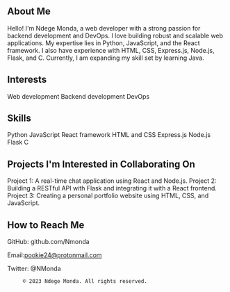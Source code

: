 ## About Me
 Hello! I'm Ndege Monda, a web developer with a strong passion for backend development and DevOps. I love building robust and scalable web applications. My expertise lies in Python, JavaScript, and the React framework. I also have experience with HTML, CSS, Express.js, Node.js, Flask, and C. Currently, I am expanding my skill set by learning Java.

## Interests
  Web development
  Backend development
  DevOps
## Skills
  Python
  JavaScript
  React framework
  HTML and CSS
  Express.js
  Node.js
  Flask
  C
  
## Projects I'm Interested in Collaborating On
  Project 1: A real-time chat application using React and Node.js.
  Project 2: Building a RESTful API with Flask and integrating it with a React frontend.
  Project 3: Creating a personal portfolio website using HTML, CSS, and JavaScript.

## How to Reach Me
  GitHub: github.com/Nmonda
  
  Email:pookie24@protonmail.com
  
  Twitter: @NMonda


         © 2023 Ndege Monda. All rights reserved.
